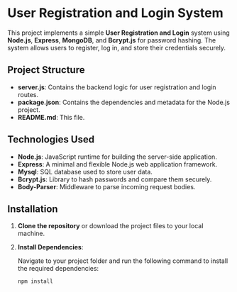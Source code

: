 # User Registration and Login System

This project implements a simple **User Registration and Login** system using **Node.js**, **Express**, **MongoDB**, and **Bcrypt.js** for password hashing. The system allows users to register, log in, and store their credentials securely.

## Project Structure


- **server.js**: Contains the backend logic for user registration and login routes.
- **package.json**: Contains the dependencies and metadata for the Node.js project.
- **README.md**: This file.

## Technologies Used

- **Node.js**: JavaScript runtime for building the server-side application.
- **Express**: A minimal and flexible Node.js web application framework.
- **Mysql**: SQL database used to store user data.
- **Bcrypt.js**: Library to hash passwords and compare them securely.
- **Body-Parser**: Middleware to parse incoming request bodies.

## Installation

1. **Clone the repository** or download the project files to your local machine.

2. **Install Dependencies**:

   Navigate to your project folder and run the following command to install the required dependencies:

   ```bash
   npm install
